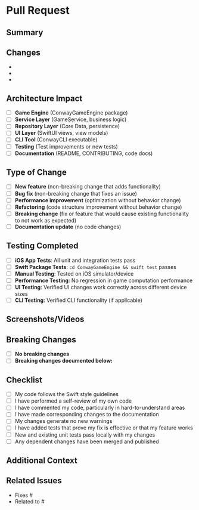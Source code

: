 # Pull Request

## Summary
<!-- Provide a brief description of what this PR does and why it's needed -->

## Changes
<!-- List the main changes made in this PR -->
- 
- 
- 

## Architecture Impact
<!-- Check all that apply -->
- [ ] **Game Engine** (ConwayGameEngine package)
- [ ] **Service Layer** (GameService, business logic)
- [ ] **Repository Layer** (Core Data, persistence)
- [ ] **UI Layer** (SwiftUI views, view models)
- [ ] **CLI Tool** (ConwayCLI executable)
- [ ] **Testing** (Test improvements or new tests)
- [ ] **Documentation** (README, CONTRIBUTING, code docs)

## Type of Change
<!-- Check all that apply -->
- [ ] **New feature** (non-breaking change that adds functionality)
- [ ] **Bug fix** (non-breaking change that fixes an issue)
- [ ] **Performance improvement** (optimization without behavior change)
- [ ] **Refactoring** (code structure improvement without behavior change)
- [ ] **Breaking change** (fix or feature that would cause existing functionality to not work as expected)
- [ ] **Documentation update** (no code changes)

## Testing Completed
<!-- Check all that you have tested -->
- [ ] **iOS App Tests**: All unit and integration tests pass
- [ ] **Swift Package Tests**: `cd ConwayGameEngine && swift test` passes
- [ ] **Manual Testing**: Tested on iOS simulator/device
- [ ] **Performance Testing**: No regression in game computation performance
- [ ] **UI Testing**: Verified UI changes work correctly across different device sizes
- [ ] **CLI Testing**: Verified CLI functionality (if applicable)

## Screenshots/Videos
<!-- For UI changes, include before/after screenshots or screen recordings -->
<!-- For game patterns or animations, include examples of the behavior -->

## Breaking Changes
<!-- If this is a breaking change, describe what breaks and how to migrate -->
- [ ] **No breaking changes**
- [ ] **Breaking changes documented below:**

## Checklist
<!-- Ensure all items are completed before requesting review -->
- [ ] My code follows the Swift style guidelines
- [ ] I have performed a self-review of my own code
- [ ] I have commented my code, particularly in hard-to-understand areas
- [ ] I have made corresponding changes to the documentation
- [ ] My changes generate no new warnings
- [ ] I have added tests that prove my fix is effective or that my feature works
- [ ] New and existing unit tests pass locally with my changes
- [ ] Any dependent changes have been merged and published

## Additional Context
<!-- Add any other context about the pull request here -->

## Related Issues
<!-- Link any related issues using keywords like "fixes #123" or "closes #456" -->
- Fixes #
- Related to #